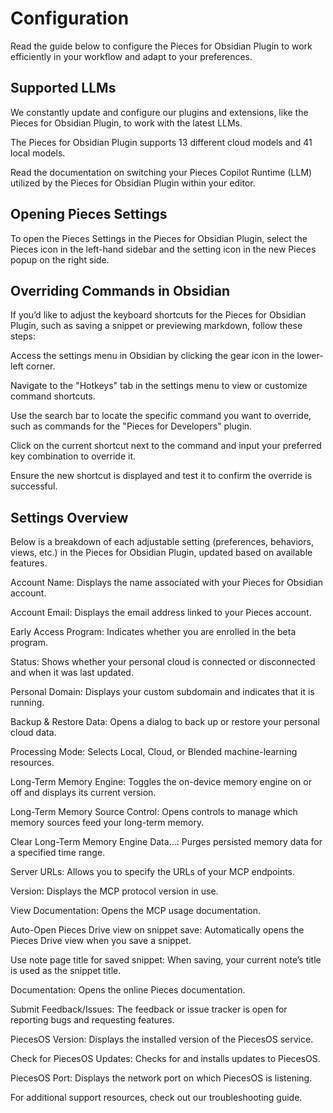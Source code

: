 # Configuration

Read the guide below to configure the Pieces for Obsidian Plugin to work efficiently in your workflow and adapt to your preferences.

## Supported LLMs

We constantly update and configure our plugins and extensions, like the Pieces for Obsidian Plugin, to work with the latest LLMs.

The Pieces for Obsidian Plugin supports 13 different cloud models and 41 local models.

Read the documentation on switching your Pieces Copilot Runtime (LLM) utilized by the Pieces for Obsidian Plugin within your editor.

## Opening Pieces Settings

To open the Pieces Settings in the Pieces for Obsidian Plugin, select the Pieces icon in the left-hand sidebar and the setting icon in the new Pieces popup on the right side.



## Overriding Commands in Obsidian

If you’d like to adjust the keyboard shortcuts for the Pieces for Obsidian Plugin, such as saving a snippet or previewing markdown, follow these steps:

Access the settings menu in Obsidian by clicking the gear icon in the lower-left corner.

Navigate to the "Hotkeys" tab in the settings menu to view or customize command shortcuts.

Use the search bar to locate the specific command you want to override, such as commands for the "Pieces for Developers" plugin.

Click on the current shortcut next to the command and input your preferred key combination to override it.

Ensure the new shortcut is displayed and test it to confirm the override is successful.

## Settings Overview

Below is a breakdown of each adjustable setting (preferences, behaviors, views, etc.) in the Pieces for Obsidian Plugin, updated based on available features.



Account Name: Displays the name associated with your Pieces for Obsidian account.

Account Email: Displays the email address linked to your Pieces account.

Early Access Program: Indicates whether you are enrolled in the beta program.

Status: Shows whether your personal cloud is connected or disconnected and when it was last updated.

Personal Domain: Displays your custom subdomain and indicates that it is running.

Backup & Restore Data: Opens a dialog to back up or restore your personal cloud data.

Processing Mode: Selects Local, Cloud, or Blended machine-learning resources.

Long-Term Memory Engine: Toggles the on-device memory engine on or off and displays its current version.

Long-Term Memory Source Control: Opens controls to manage which memory sources feed your long-term memory.

Clear Long-Term Memory Engine Data…: Purges persisted memory data for a specified time range.



Server URLs: Allows you to specify the URLs of your MCP endpoints.

Version: Displays the MCP protocol version in use.

View Documentation: Opens the MCP usage documentation.

Auto-Open Pieces Drive view on snippet save: Automatically opens the Pieces Drive view when you save a snippet.

Use note page title for saved snippet: When saving, your current note’s title is used as the snippet title.

Documentation: Opens the online Pieces documentation.

Submit Feedback/Issues: The feedback or issue tracker is open for reporting bugs and requesting features.

PiecesOS Version: Displays the installed version of the PiecesOS service.

Check for PiecesOS Updates: Checks for and installs updates to PiecesOS.

PiecesOS Port: Displays the network port on which PiecesOS is listening.

For additional support resources, check out our troubleshooting guide.